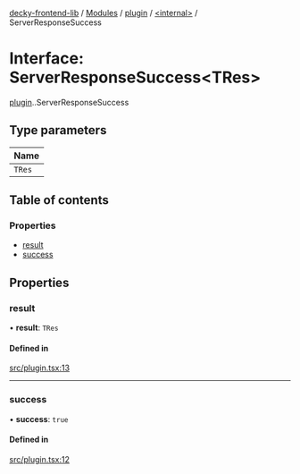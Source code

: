 [decky-frontend-lib](../README.md) / [Modules](../modules.md) / [plugin](../modules/plugin.md) / [<internal\>](../modules/plugin._internal_.md) / ServerResponseSuccess

# Interface: ServerResponseSuccess<TRes\>

[plugin](../modules/plugin.md).[<internal>](../modules/plugin._internal_.md).ServerResponseSuccess

## Type parameters

| Name |
| :------ |
| `TRes` |

## Table of contents

### Properties

- [result](plugin._internal_.ServerResponseSuccess.md#result)
- [success](plugin._internal_.ServerResponseSuccess.md#success)

## Properties

### result

• **result**: `TRes`

#### Defined in

[src/plugin.tsx:13](https://github.com/SteamDeckHomebrew/decky-frontend-lib/blob/33dd4e5/src/plugin.tsx#L13)

___

### success

• **success**: ``true``

#### Defined in

[src/plugin.tsx:12](https://github.com/SteamDeckHomebrew/decky-frontend-lib/blob/33dd4e5/src/plugin.tsx#L12)
